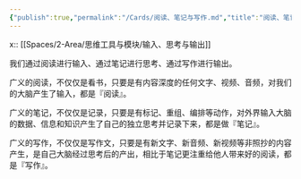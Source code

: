 ```yaml
---
{"publish":true,"permalink":"/Cards/阅读、笔记与写作.md","title":"阅读、笔记与写作","created":"2022-06-09","modified":"2023-03-14","cssclasses":""}
---
```



x:: [[Spaces/2-Area/思维工具与模块/输入、思考与输出]]

我们通过阅读进行输入、通过笔记进行思考、通过写作进行输出。

广义的阅读，不仅仅是看书，只要是有内容深度的任何文字、视频、音频，对我们的大脑产生了输入，都是『阅读』。

广义的笔记，不仅仅是记录，只要是有标记、重组、编排等动作，对外界输入大脑的数据、信息和知识产生了自己的独立思考并记录下来，都是做『笔记』。

广义的写作，不仅仅是写作文，只要是有新文字、新音频、新视频等非照抄的内容产生，是自己大脑经过思考后的产出，相比于笔记更注重给他人带来好的阅读，都是『写作』。